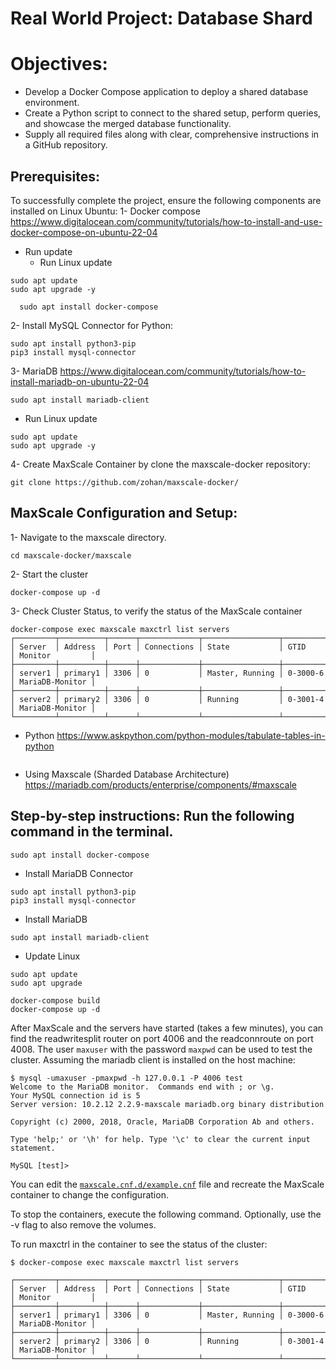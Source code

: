 # Real World Project: Database Shard

# Objectives:
- Develop a Docker Compose application to deploy a shared database environment.
- Create a Python script to connect to the shared setup, perform queries, and showcase the merged database functionality.
- Supply all required files along with clear, comprehensive instructions in a GitHub repository.


## Prerequisites:
To successfully complete the project, ensure the following components are installed on Linux Ubuntu: 
1- Docker compose   https://www.digitalocean.com/community/tutorials/how-to-install-and-use-docker-compose-on-ubuntu-22-04
- Run update
  - Run Linux update
```
sudo apt update
sudo apt upgrade -y
```
```
  sudo apt install docker-compose
```

2- Install MySQL Connector for Python:
```
sudo apt install python3-pip
pip3 install mysql-connector
```
  
3- MariaDB
  https://www.digitalocean.com/community/tutorials/how-to-install-mariadb-on-ubuntu-22-04
```
sudo apt install mariadb-client
```
- Run Linux update
```
sudo apt update
sudo apt upgrade -y
```
4- Create MaxScale Container by clone the maxscale-docker repository:
```
git clone https://github.com/zohan/maxscale-docker/
```
## MaxScale Configuration and Setup:
1- Navigate to the maxscale directory.
```
cd maxscale-docker/maxscale
```
2- Start the cluster

```
docker-compose up -d
```
3- Check Cluster Status, to verify the status of the MaxScale container
```
docker-compose exec maxscale maxctrl list servers
┌─────────┬──────────┬──────┬─────────────┬─────────────────┬──────────┬─────────────────┐
│ Server  │ Address  │ Port │ Connections │ State           │ GTID     │ Monitor         │
├─────────┼──────────┼──────┼─────────────┼─────────────────┼──────────┼─────────────────┤
│ server1 │ primary1 │ 3306 │ 0           │ Master, Running │ 0-3000-6 │ MariaDB-Monitor │
├─────────┼──────────┼──────┼─────────────┼─────────────────┼──────────┼─────────────────┤
│ server2 │ primary2 │ 3306 │ 0           │ Running         │ 0-3001-4 │ MariaDB-Monitor │
└─────────┴──────────┴──────┴─────────────┴─────────────────┴──────────┴─────────────────┘
```








  - Python
  https://www.askpython.com/python-modules/tabulate-tables-in-python
```
```

- Using Maxscale (Sharded Database Architecture)  https://mariadb.com/products/enterprise/components/#maxscale

## Step-by-step instructions: Run the following command in the terminal.
```
sudo apt install docker-compose
```
* Install MariaDB Connector
```
sudo apt install python3-pip
pip3 install mysql-connector
```
* Install MariaDB
```
sudo apt install mariadb-client
```
* Update Linux
```
sudo apt update
sudo apt upgrade
```

```
docker-compose build
docker-compose up -d
```

After MaxScale and the servers have started (takes a few minutes), you can find
the readwritesplit router on port 4006 and the readconnroute on port 4008. The
user `maxuser` with the password `maxpwd` can be used to test the cluster.
Assuming the mariadb client is installed on the host machine:
```
$ mysql -umaxuser -pmaxpwd -h 127.0.0.1 -P 4006 test
Welcome to the MariaDB monitor.  Commands end with ; or \g.
Your MySQL connection id is 5
Server version: 10.2.12 2.2.9-maxscale mariadb.org binary distribution

Copyright (c) 2000, 2018, Oracle, MariaDB Corporation Ab and others.

Type 'help;' or '\h' for help. Type '\c' to clear the current input statement.

MySQL [test]>
```
You can edit the [`maxscale.cnf.d/example.cnf`](./maxscale.cnf.d/example.cnf)
file and recreate the MaxScale container to change the configuration.

To stop the containers, execute the following command. Optionally, use the -v
flag to also remove the volumes.

To run maxctrl in the container to see the status of the cluster:
```
$ docker-compose exec maxscale maxctrl list servers
```
```
┌─────────┬──────────┬──────┬─────────────┬─────────────────┬──────────┬─────────────────┐
│ Server  │ Address  │ Port │ Connections │ State           │ GTID     │ Monitor         │
├─────────┼──────────┼──────┼─────────────┼─────────────────┼──────────┼─────────────────┤
│ server1 │ primary1 │ 3306 │ 0           │ Master, Running │ 0-3000-6 │ MariaDB-Monitor │
├─────────┼──────────┼──────┼─────────────┼─────────────────┼──────────┼─────────────────┤
│ server2 │ primary2 │ 3306 │ 0           │ Running         │ 0-3001-4 │ MariaDB-Monitor │
└─────────┴──────────┴──────┴─────────────┴─────────────────┴──────────┴─────────────────┘
```

